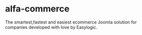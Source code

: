# alfa-commerce
The smartest,fastest and easiest ecommerce Joomla solution for companies developed with love by Easylogic.

